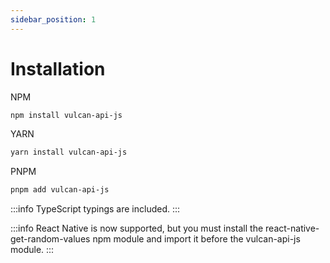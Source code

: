 ```yaml
---
sidebar_position: 1
---
```


# Installation

NPM
```bash
npm install vulcan-api-js
```

YARN
```bash
yarn install vulcan-api-js
```

PNPM
```bash
pnpm add vulcan-api-js
```

:::info
TypeScript typings are included.
:::

:::info
React Native is now supported, but you must install the react-native-get-random-values npm module and import it before the vulcan-api-js module.
:::
